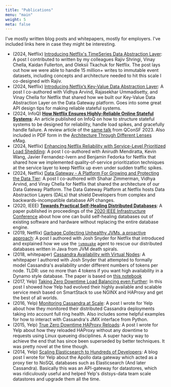```yaml
---
title: "Publications"
menu: "main"
weight: 5
meta: false
---
```


I've mostly written blog posts and whitepapers, mostly for employers. I've
included links here in case they might be interesting.

* (2024, Netflix) [Introducing Netflix's TimeSeries Data Abstraction Layer](https://netflixtechblog.com/introducing-netflix-timeseries-data-abstraction-layer-31552f6326f8):
  A post I contributed to written by my colleagues Rajiv Shringi, Vinay Chella,
  Kaidan Fullerton, and Oleksii Tkachuk for Netflix. The post lays out how we
  were able to handle 15 million+ writes to immutable event datasets, including
  concepts and architecture needed to hit this scale I co-designed with Rajiv.
* (2024, Netflix) [Introducing Netflix’s Key-Value Data Abstraction Layer](https://netflixtechblog.com/introducing-netflixs-key-value-data-abstraction-layer-1ea8a0a11b30):
  A post I co-authored with Vidhya Arvind, Rajasekhar Ummadisetty, and Vinay Chella
  for Netflix that shared how we built our Key-Value Data Abstraction Layer
  on the Data Gateway platform. Goes into some great API design tips for
  making reliable stateful systems.
* (2024, InfoQ) [**How Netflix Ensures Highly-Reliable Online Stateful Systems**](https://www.infoq.com/articles/netflix-highly-reliable-stateful-systems/):
  An article published on InfoQ on how to structure stateful systems to be
  designed for reliability, handle load spikes, and gracefully handle failure.
  A review article of the [same talk](https://www.infoq.com/presentations/netflix-stateful-cache/)
  from QConSF 2023. Also included in PDF form in the
  [Architecture Through Different Lenses](https://www.infoq.com/minibooks/architecture-different-lenses/) eMag.
* (2024, Netflix) [Enhancing Netflix Reliability with Service-Level Prioritized Load Shedding](https://netflixtechblog.medium.com/enhancing-netflix-reliability-with-service-level-prioritized-load-shedding-e735e6ce8f7d):
  A post I co-authored with Anirudh Mendiratta, Kevin Wang, Javier Fernandez-Ivern
  and Benjamin Fedorka for Netflix that shared how we implemented
  quality-of-service prioritization techniques at the service layer to keep
  Netflix up even under sudden traffic spikes.
* (2024, Netflix) [Data Gateway - A Platform For Growing and Protecting the Data Tier](https://netflixtechblog.medium.com/data-gateway-a-platform-for-growing-and-protecting-the-data-tier-f1ed8db8f5c6):
  A post I co-authored with Shahar Zimmerman, Vidhya Arvind, and Vinay Chella
  for Netflix that shared the architecture of our Data Gateway Platform.
  The Data Gateway Platform at Netflix hosts Data Abstraction Layers (DALs)
  that shield Developers from complex and backwards-incompatible database API
  changes.
* (2020, IEEE) [**Towards Practical Self-Healing Distributed Databases**](/pdf/practical-self-healing-databases.pdf):
  A paper published in proceedings of the [2020 IEEE Infrastructure Conference](https://ieeexplore.ieee.org/document/9377621/references#references) about how one can build self-healing
  databases out of existing software and hardware without replacing the entire
  database engine.
* (2019, Netflix) [Garbage Collecting Unhealthy JVMs, a proactive approach](https://medium.com/@NetflixTechBlog/introducing-jvmquake-ec944c60ba70):
  A post I authored with Josh Snyder for Netflix that introduced and explained
  how we use the [`jvmquake`](https://github.com/jolynch/jvmquake) agent to
  rescue our distributed databases written in Java from JVM death spirals.
* (2018, whitepaper) [Cassandra Availability with Virtual Nodes](/pdf/cassandra-availability-virtual.pdf):
  A whitepaper I authored with Josh Snyder that attempted to formally
  model Cassandra's availability under different numbers of tokens per node.
  TLDR: use no more than 4 tokens if you want high availability in a Dynamo
  style database. The paper is based on [this
  notebook](https://github.com/jolynch/python_performance_toolkit/blob/master/notebooks/cassandra_availability/cassandra_availability.ipynb)
* (2017, Yelp) [Taking Zero Downtime Load Balancing even Further](https://engineeringblog.yelp.com/2017/05/taking-zero-downtime-load-balancing-even-further.html):
  In this post I showed how Yelp had evolved their highly available and scalable
  service mesh based on SmartStack to use NGINX and HAProxy and get the best of
  all worlds.
* (2016, Yelp) [Monitoring Cassandra at Scale](https://engineeringblog.yelp.com/2016/06/monitoring-cassandra-at-scale.html):
  A post I wrote for Yelp about how they monitored their distributed
  Cassandra deployments taking into account full ring health. Also includes
  some helpful examples for how to interact with Cassandra's JMX interface from
  Python.
* (2015, Yelp) [True Zero Downtime HAProxy
  Reloads](https://engineeringblog.yelp.com/2015/04/true-zero-downtime-haproxy-reloads.html):
  A post I wrote for Yelp about how they reloaded HAProxy without any
  downtime to requests using Linux queueing disciplines. A super hacky way to
  achieve the end that has since been superseded by better techniques. It was
  pretty novel at the time though.
* (2014, Yelp) [Scaling Elasticsearch to Hundreds of Developers](https://engineeringblog.yelp.com/2014/11/scaling-elasticsearch-to-hundreds-of-developers.html):
  A blog post I wrote for Yelp about the Apollo data gateway which
  acted as a proxy tier to NoSQL databases such as Elasticsearch (And later
  Cassandra). Basically this was an API-gateway for datastores, which was
  ridiculously useful and helped Yelp's distsys-data team scale datastores and
  upgrade them all the time.
